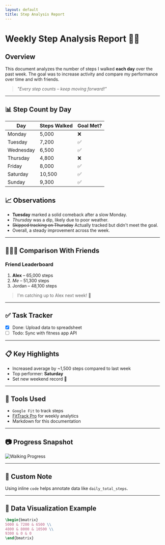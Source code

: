 ```yaml
---
layout: default
title: Step Analysis Report
---
```


# Weekly Step Analysis Report 🚶‍♂️

## Overview

This document analyzes the number of steps I walked **each day** over the past week. The goal was to increase activity and compare my performance over time and with friends.

> _"Every step counts – keep moving forward!"_

---

## 📊 Step Count by Day

| Day       | Steps Walked | Goal Met? |
|-----------|--------------|-----------|
| Monday    | 5,000        | ❌        |
| Tuesday   | 7,200        | ✅        |
| Wednesday | 6,500        | ✅        |
| Thursday  | 4,800        | ❌        |
| Friday    | 8,000        | ✅        |
| Saturday  | 10,500       | ✅        |
| Sunday    | 9,300        | ✅        |

<!-- Weekly summary data table -->

## 📈 Observations

- **Tuesday** marked a solid comeback after a slow Monday.
- *Thursday* was a dip, likely due to poor weather.
- ~~Skipped tracking on Thursday~~ Actually tracked but didn't meet the goal.
- Overall, a steady improvement across the week.

---

## 🧑‍🤝‍🧑 Comparison With Friends

### Friend Leaderboard

1. **Alex** – 65,000 steps
2. *Me* – 51,300 steps
3. Jordan – 48,100 steps

> I'm catching up to Alex next week! 💪

---

## ✅ Task Tracker

- [x] Done: Upload data to spreadsheet  
- [ ] Todo: Sync with fitness app API

---

## 📋 Key Highlights

- Increased average by ~1,500 steps compared to last week
- Top performer: **Saturday**
- Set new weekend record 🎉

---

## 🔧 Tools Used

- `Google Fit` to track steps  
- [FitTrack Pro](https://fittrackpro.com) for weekly analytics  
- Markdown for this documentation  

---

## 📷 Progress Snapshot

![Walking Progress](walking_chart.jpg)

---

## 📌 Custom Note

Using inline `code` helps annotate data like `daily_total_steps`.

---

## 📐 Data Visualization Example

```tex
\begin{bmatrix}
5000 & 7200 & 6500 \\
4800 & 8000 & 10500 \\
9300 & 0 & 0
\end{bmatrix}

